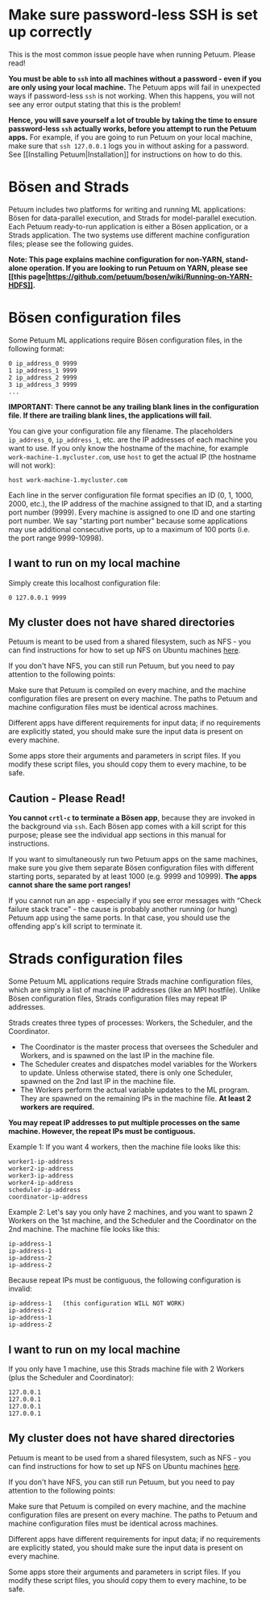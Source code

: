 # Make sure password-less SSH is set up correctly

This is the most common issue people have when running Petuum. Please read!

**You must be able to `ssh` into all machines without a password - even if you are only using your local machine.** The Petuum apps will fail in unexpected ways if password-less `ssh` is not working. When this happens, you will not see any error output stating that this is the problem!

**Hence, you will save yourself a lot of trouble by taking the time to ensure password-less `ssh` actually works, before you attempt to run the Petuum apps.** For example, if you are going to run Petuum on your local machine, make sure that `ssh 127.0.0.1` logs you in without asking for a password. See [[Installing Petuum|Installation]] for instructions on how to do this.

# Bösen and Strads

Petuum includes two platforms for writing and running ML applications: Bösen for data-parallel execution, and Strads for model-parallel execution. Each Petuum ready-to-run application is either a Bösen application, or a Strads application. The two systems use different machine configuration files; please see the following guides.

**Note: This page explains machine configuration for non-YARN, stand-alone operation. If you are looking to run Petuum on YARN, please see [[this page|https://github.com/petuum/bosen/wiki/Running-on-YARN-HDFS]].**

# Bösen configuration files

Some Petuum ML applications require Bösen configuration files, in the following format:

```
0 ip_address_0 9999
1 ip_address_1 9999
2 ip_address_2 9999
3 ip_address_3 9999
...
```

**IMPORTANT: There cannot be any trailing blank lines in the configuration file. If there are trailing blank lines, the applications will fail.**

You can give your configuration file any filename. The placeholders `ip_address_0`, `ip_address_1`, etc. are the IP addresses of each machine you want to use. If you only know the hostname of the machine, for example `work-machine-1.mycluster.com`, use `host` to get the actual IP (the hostname will not work):

```
host work-machine-1.mycluster.com
```

Each line in the server configuration file format specifies an ID (0, 1, 1000, 2000, etc.), the IP address of the machine assigned to that ID, and a starting port number (9999). Every machine is assigned to one ID and one starting port number. We say "starting port number" because some applications may use additional consecutive ports, up to a maximum of 100 ports (i.e. the port range 9999-10998).

## I want to run on my local machine

Simply create this localhost configuration file:

```
0 127.0.0.1 9999
```

## My cluster does not have shared directories

Petuum is meant to be used from a shared filesystem, such as NFS - you can find instructions for how to set up NFS on Ubuntu machines [here](https://help.ubuntu.com/14.04/serverguide/network-file-system.html).

If you don't have NFS, you can still run Petuum, but you need to pay attention to the following points:

Make sure that Petuum is compiled on every machine, and the machine configuration files are present on every machine. The paths to Petuum and machine configuration files must be identical across machines.

Different apps have different requirements for input data; if no requirements are explicitly stated, you should make sure the input data is present on every machine.

Some apps store their arguments and parameters in script files. If you modify these script files, you should copy them to every machine, to be safe.

## Caution - Please Read!

**You cannot `crtl-c` to terminate a Bösen app**, because they are invoked in the background via `ssh`. Each Bösen app comes with a kill script for this purpose; please see the individual app sections in this manual for instructions.

If you want to simultaneously run two Petuum apps on the same machines, make sure you give them separate Bösen configuration files with different starting ports, separated by at least 1000 (e.g. 9999 and 10999). **The apps cannot share the same port ranges!**

If you cannot run an app - especially if you see error messages with “Check failure stack trace” - the cause is probably another running (or hung) Petuum app using the same ports. In that case, you should use the offending app's kill script to terminate it.

# Strads configuration files

Some Petuum ML applications require Strads machine configuration files, which are simply a list of machine IP addresses (like an MPI hostfile). Unlike Bösen configuration files, Strads configuration files may repeat IP addresses.

Strads creates three types of processes: Workers, the Scheduler, and the Coordinator.
- The Coordinator is the master process that oversees the Scheduler and Workers, and is spawned on the last IP in the machine file.
- The Scheduler creates and dispatches model variables for the Workers to update. Unless otherwise stated, there is only one Scheduler, spawned on the 2nd last IP in the machine file.
- The Workers perform the actual variable updates to the ML program. They are spawned on the remaining IPs in the machine file. **At least 2 workers are required.**

**You may repeat IP addresses to put multiple processes on the same machine. However, the repeat IPs must be contiguous.**

Example 1: If you want 4 workers, then the machine file looks like this:

```
worker1-ip-address
worker2-ip-address
worker3-ip-address
worker4-ip-address
scheduler-ip-address
coordinator-ip-address
```

Example 2: Let's say you only have 2 machines, and you want to spawn 2 Workers on the 1st machine, and the Scheduler and the Coordinator on the 2nd machine. The machine file looks like this:

```
ip-address-1
ip-address-1
ip-address-2
ip-address-2
```

Because repeat IPs must be contiguous, the following configuration is invalid:

```
ip-address-1   (this configuration WILL NOT WORK)
ip-address-2
ip-address-1
ip-address-2
```

## I want to run on my local machine

If you only have 1 machine, use this Strads machine file with 2 Workers (plus the Scheduler and Coordinator):

```
127.0.0.1
127.0.0.1
127.0.0.1
127.0.0.1
```

## My cluster does not have shared directories

Petuum is meant to be used from a shared filesystem, such as NFS - you can find instructions for how to set up NFS on Ubuntu machines [here](https://help.ubuntu.com/14.04/serverguide/network-file-system.html).

If you don't have NFS, you can still run Petuum, but you need to pay attention to the following points:

Make sure that Petuum is compiled on every machine, and the machine configuration files are present on every machine. The paths to Petuum and machine configuration files must be identical across machines.

Different apps have different requirements for input data; if no requirements are explicitly stated, you should make sure the input data is present on every machine.

Some apps store their arguments and parameters in script files. If you modify these script files, you should copy them to every machine, to be safe.
